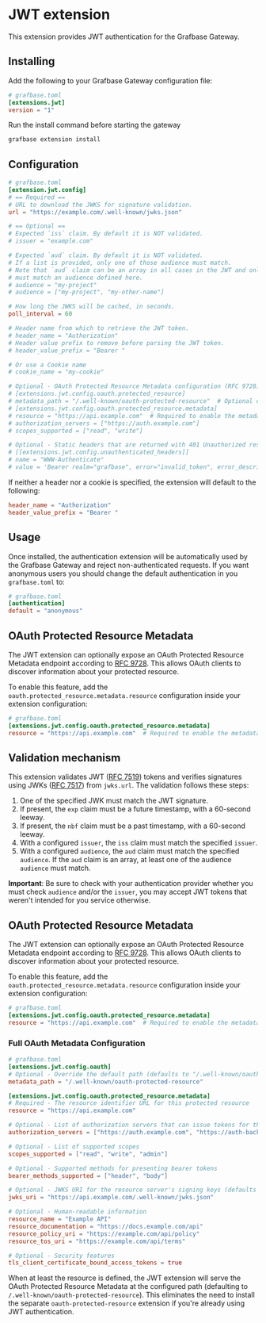 # JWT extension

This extension provides JWT authentication for the Grafbase Gateway.

## Installing

Add the following to your Grafbase Gateway configuration file:

```toml
# grafbase.toml
[extensions.jwt]
version = "1"
```

Run the install command before starting the gateway

```bash
grafbase extension install
```

## Configuration

```toml
# grafbase.toml
[extension.jwt.config]
# == Required ==
# URL to download the JWKS for signature validation.
url = "https://example.com/.well-known/jwks.json"

# == Optional ==
# Expected `iss` claim. By default it is NOT validated.
# issuer = "example.com"

# Expected `aud` claim. By default it is NOT validated.
# If a list is provided, only one of those audience must match.
# Note that `aud` claim can be an array in all cases in the JWT and only one of the `aud` claims
# must match an audience defined here.
# audience = "my-project"
# audience = ["my-project", "my-other-name"]

# How long the JWKS will be cached, in seconds.
poll_interval = 60

# Header name from which to retrieve the JWT token.
# header_name = "Authorization"
# Header value prefix to remove before parsing the JWT token.
# header_value_prefix = "Bearer "

# Or use a Cookie name
# cookie_name = "my-cookie"

# Optional - OAuth Protected Resource Metadata configuration (RFC 9728)
# [extensions.jwt.config.oauth.protected_resource]
# metadata_path = "/.well-known/oauth-protected-resource"  # Optional custom path
# [extensions.jwt.config.oauth.protected_resource.metadata]
# resource = "https://api.example.com"  # Required to enable the metadata endpoint
# authorization_servers = ["https://auth.example.com"]
# scopes_supported = ["read", "write"]

# Optional - Static headers that are returned with 401 Unauthorized responses
# [[extensions.jwt.config.unauthenticated_headers]]
# name = "WWW-Authenticate"
# value = 'Bearer realm="grafbase", error="invalid_token", error_description="Invalid JWT token" resource_metadata="https://api.grafbase.com/.well-known/oauth-protected-resource"'
```

If neither a header nor a cookie is specified, the extension will default to the following:

```toml
header_name = "Authorization"
header_value_prefix = "Bearer "
```

## Usage

Once installed, the authentication extension will be automatically used by the Grafbase Gateway and reject non-authenticated requests.
If you want anonymous users you should change the default authentication in you `grafbase.toml` to:

```toml
# grafbase.toml
[authentication]
default = "anonymous"
```

## OAuth Protected Resource Metadata

The JWT extension can optionally expose an OAuth Protected Resource Metadata endpoint according to [RFC 9728](https://datatracker.ietf.org/doc/html/rfc9728). This allows OAuth clients to discover information about your protected resource.

To enable this feature, add the `oauth.protected_resource.metadata.resource` configuration inside your extension configuration:

```toml
# grafbase.toml
[extensions.jwt.config.oauth.protected_resource.metadata]
resource = "https://api.example.com"  # Required to enable the metadata endpoint
```

## Validation mechanism

This extension validates JWT ([RFC 7519](https://datatracker.ietf.org/doc/html/rfc7519)) tokens and verifies signatures using JWKs ([RFC 7517](https://datatracker.ietf.org/doc/html/rfc7517)) from `jwks.url`. The validation follows these steps:

1. One of the specified JWK must match the JWT signature.
2. If present, the `exp` claim must be a future timestamp, with a 60-second leeway.
3. If present, the `nbf` claim must be a past timestamp, with a 60-second leeway.
4. With a configured `issuer`, the `iss` claim must match the specified `issuer`.
5. With a configured `audience`, the `aud` claim must match the specified `audience`. If the `aud` claim is an array, at least one of the audience `audience` must match.

**Important**: Be sure to check with your authentication provider whether you must check `audience` and/or the `issuer`, you may accept JWT tokens that weren't intended for you service otherwise.

## OAuth Protected Resource Metadata

The JWT extension can optionally expose an OAuth Protected Resource Metadata endpoint according to [RFC 9728](https://datatracker.ietf.org/doc/html/rfc9728). This allows OAuth clients to discover information about your protected resource.

To enable this feature, add the `oauth.protected_resource.metadata.resource` configuration inside your extension configuration:

```toml
# grafbase.toml
[extensions.jwt.config.oauth.protected_resource.metadata]
resource = "https://api.example.com"  # Required to enable the metadata endpoint
```

### Full OAuth Metadata Configuration

```toml
# grafbase.toml
[extensions.jwt.config.oauth]
# Optional - Override the default path (defaults to "/.well-known/oauth-protected-resource")
metadata_path = "/.well-known/oauth-protected-resource"

[extensions.jwt.config.oauth.protected_resource.metadata]
# Required - The resource identifier URL for this protected resource
resource = "https://api.example.com"

# Optional - List of authorization servers that can issue tokens for this resource
authorization_servers = ["https://auth.example.com", "https://auth-backup.example.com"]

# Optional - List of supported scopes
scopes_supported = ["read", "write", "admin"]

# Optional - Supported methods for presenting bearer tokens
bearer_methods_supported = ["header", "body"]

# Optional - JWKS URI for the resource server's signing keys (defaults to jwt.config.url)
jwks_uri = "https://api.example.com/.well-known/jwks.json"

# Optional - Human-readable information
resource_name = "Example API"
resource_documentation = "https://docs.example.com/api"
resource_policy_uri = "https://example.com/api/policy"
resource_tos_uri = "https://example.com/api/terms"

# Optional - Security features
tls_client_certificate_bound_access_tokens = true
```

When at least the resource is defined, the JWT extension will serve the OAuth Protected Resource Metadata at the configured path (defaulting to `/.well-known/oauth-protected-resource`). This eliminates the need to install the separate `oauth-protected-resource` extension if you're already using JWT authentication.
